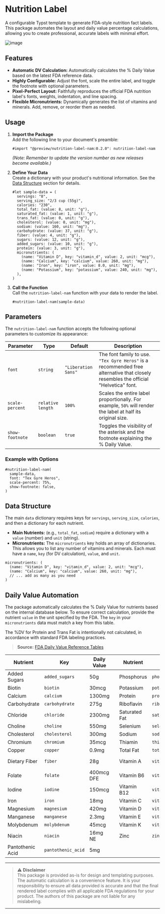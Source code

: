 # Nutrition Label

A configurable Typst template to generate FDA-style nutrition fact labels. This package automates the layout and daily value percentage calculations, allowing you to create professional, accurate labels with minimal effort.

![image](https://github.com/user-attachments/assets/7dddb279-ad14-431a-a970-b1bcfda8297d)

## Features

-   **Automatic DV Calculation:** Automatically calculates the % Daily Value based on the latest FDA reference data.
-   **Highly Configurable:** Adjust the font, scale the entire label, and toggle the footnote with optional parameters.
-   **Pixel-Perfect Layout:** Faithfully reproduces the official FDA nutrition label's fonts, weights, indentation, and line spacing.
-   **Flexible Micronutrients:** Dynamically generates the list of vitamins and minerals. Add, remove, or reorder them as needed.

## Usage

1.  **Import the Package**  
    Add the following line to your document's preamble:
    ```typst
    #import "@preview/nutrition-label-nam:0.2.0": nutrition-label-nam
    ```
    *(Note: Remember to update the version number as new releases become available.)*

2.  **Define Your Data**  
    Create a dictionary with your product's nutritional information. See the [Data Structure](#data-structure) section for details.
    ```typst
    #let sample-data = (
      servings: "8",
      serving_size: "2/3 cup (55g)",
      calories: "230",
      total_fat: (value: 8, unit: "g"),
      saturated_fat: (value: 1, unit: "g"),
      trans_fat: (value: 0, unit: "g"),
      cholesterol: (value: 0, unit: "mg"),
      sodium: (value: 160, unit: "mg"),
      carbohydrate: (value: 37, unit: "g"),
      fiber: (value: 4, unit: "g"),
      sugars: (value: 12, unit: "g"),
      added_sugars: (value: 10, unit: "g"),
      protein: (value: 3, unit: "g"),
      micronutrients: (
        (name: "Vitamin D", key: "vitamin_d", value: 2, unit: "mcg"),
        (name: "Calcium", key: "calcium", value: 260, unit: "mg"),
        (name: "Iron", key: "iron", value: 8.0, unit: "mg"),
        (name: "Potassium", key: "potassium", value: 240, unit: "mg"),
      ),
    )
    ```

3.  **Call the Function**  
    Call the `nutrition-label-nam` function with your data to render the label.
    ```typst
    #nutrition-label-nam(sample-data)
    ```

## Parameters

The `nutrition-label-nam` function accepts the following optional parameters to customize its appearance:

| Parameter       | Type            | Default             | Description                                                                                                                              |
| --------------- | --------------- | ------------------- | ---------------------------------------------------------------------------------------------------------------------------------------- |
| `font`          | `string`        | `"Liberation Sans"` | The font family to use. `"Tex Gyre Heros"` is a recommended free alternative that closely resembles the official "Helvetica" font.          |
| `scale-percent` | `relative length` | `100%`              | Scales the entire label proportionally. For example, `50%` will render the label at half its original size.                               |
| `show-footnote` | `boolean`       | `true`              | Toggles the visibility of the asterisk and the footnote explaining the % Daily Value.                                                      |

### Example with Options

```typst
#nutrition-label-nam(
  sample-data,
  font: "Tex Gyre Heros",
  scale-percent: 75%,
  show-footnote: false,
)
```

## Data Structure

The main `data` dictionary requires keys for `servings`, `serving_size`, `calories`, and then a dictionary for each nutrient.

-   **Main Nutrients:** (e.g., `total_fat`, `sodium`) require a dictionary with a `value` (number) and `unit` (string).
-   **Micronutrients:** The `micronutrients` key holds an array of dictionaries. This allows you to list any number of vitamins and minerals. Each must have a `name`, `key` (for DV calculation), `value`, and `unit`.

```typst
micronutrients: (
  (name: "Vitamin D", key: "vitamin_d", value: 2, unit: "mcg"),
  (name: "Calcium", key: "calcium", value: 260, unit: "mg"),
  // ... add as many as you need
)
```

## Daily Value Automation

The package automatically calculates the % Daily Value for nutrients based on the internal database below. To ensure correct calculation, provide the nutrient `value` in the unit specified by the FDA. The `key` in your `micronutrients` data must match a key from this table.

The %DV for Protein and Trans Fat is intentionally not calculated, in accordance with standard FDA labeling practices.

> **Source:** [FDA Daily Value Reference Tables](https://www.fda.gov/food/nutrition-facts-label/daily-value-nutrition-and-supplement-facts-labels)

| Nutrient           | Key                | Daily Value |     | Nutrient       | Key            | Daily Value  |
| ------------------ | ------------------ | ----------- | --- | -------------- | -------------- | ------------ |
| Added Sugars       | `added_sugars`     | 50g         |     | Phosphorus     | `phosphorus`     | 1250mg       |
| Biotin             | `biotin`           | 30mcg       |     | Potassium      | `potassium`      | 4700mg       |
| Calcium            | `calcium`          | 1300mg      |     | Protein        | `protein`        | 50g          |
| Carbohydrate       | `carbohydrate`     | 275g        |     | Riboflavin     | `riboflavin`     | 1.3mg        |
| Chloride           | `chloride`         | 2300mg      |     | Saturated Fat  | `saturated_fat`  | 20g          |
| Choline            | `choline`          | 550mg       |     | Selenium       | `selenium`       | 55mcg        |
| Cholesterol        | `cholesterol`      | 300mg       |     | Sodium         | `sodium`         | 2300mg       |
| Chromium           | `chromium`         | 35mcg       |     | Thiamin        | `thiamin`        | 1.2mg        |
| Copper             | `copper`           | 0.9mg       |     | Total Fat      | `total_fat`      | 78g          |
| Dietary Fiber      | `fiber`            | 28g         |     | Vitamin A      | `vitamin_a`      | 900mcg RAE   |
| Folate             | `folate`           | 400mcg DFE  |     | Vitamin B6     | `vitamin_b6`     | 1.7mg        |
| Iodine             | `iodine`           | 150mcg      |     | Vitamin B12    | `vitamin_b12`    | 2.4mcg       |
| Iron               | `iron`             | 18mg        |     | Vitamin C      | `vitamin_c`      | 90mg         |
| Magnesium          | `magnesium`        | 420mg       |     | Vitamin D      | `vitamin_d`      | 20mcg        |
| Manganese          | `manganese`        | 2.3mg       |     | Vitamin E      | `vitamin_e`      | 15mg         |
| Molybdenum         | `molybdenum`       | 45mcg       |     | Vitamin K      | `vitamin_k`      | 120mcg       |
| Niacin             | `niacin`           | 16mg NE     |     | Zinc           | `zinc`           | 11mg         |
| Pantothenic Acid   | `pantothenic_acid` | 5mg         |     |                |                |              |

---

> ⚠️ **Disclaimer**  
> This package is provided as-is for design and templating purposes. The automatic calculation is a convenience feature. It is your responsibility to ensure all data provided is accurate and that the final rendered label complies with all applicable FDA regulations for your product. The authors of this package are not liable for any mislabeling.
---
